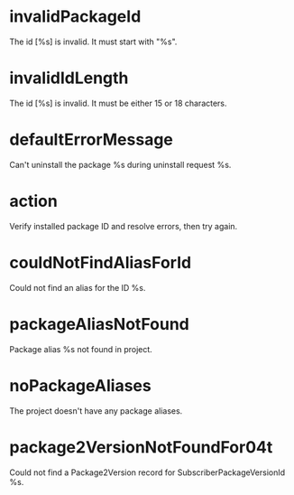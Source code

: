 # invalidPackageId

The id [%s] is invalid. It must start with "%s".

# invalidIdLength

The id [%s] is invalid. It must be either 15 or 18 characters.

# defaultErrorMessage

Can't uninstall the package %s during uninstall request %s.

# action

Verify installed package ID and resolve errors, then try again.

# couldNotFindAliasForId

Could not find an alias for the ID %s.

# packageAliasNotFound

Package alias %s not found in project.

# noPackageAliases

The project doesn't have any package aliases.

# package2VersionNotFoundFor04t

Could not find a Package2Version record for SubscriberPackageVersionId %s.
